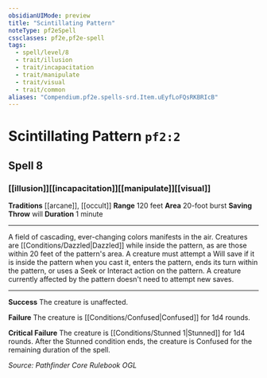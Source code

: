 ```yaml
---
obsidianUIMode: preview
title: "Scintillating Pattern"
noteType: pf2eSpell
cssclasses: pf2e,pf2e-spell
tags:
  - spell/level/8
  - trait/illusion
  - trait/incapacitation
  - trait/manipulate
  - trait/visual
  - trait/common
aliases: "Compendium.pf2e.spells-srd.Item.uEyfLoFQsRKBRIcB" 
---
```

# Scintillating Pattern  `pf2:2`  
## Spell 8
### [[illusion]][[incapacitation]][[manipulate]][[visual]]
**Traditions** [[arcane]], [[occult]]
**Range** 120 feet
**Area** 20-foot burst
**Saving Throw**  will
**Duration** 1 minute
* * * 
A field of cascading, ever-changing colors manifests in the air. Creatures are [[Conditions/Dazzled|Dazzled]] while inside the pattern, as are those within 20 feet of the pattern's area. A creature must attempt a Will save if it is inside the pattern when you cast it, enters the pattern, ends its turn within the pattern, or uses a Seek or Interact action on the pattern. A creature currently affected by the pattern doesn't need to attempt new saves.

* * *

**Success** The creature is unaffected.

**Failure** The creature is [[Conditions/Confused|Confused]] for 1d4 rounds.

**Critical Failure** The creature is [[Conditions/Stunned 1|Stunned]] for 1d4 rounds. After the Stunned condition ends, the creature is Confused for the remaining duration of the spell.

*Source: Pathfinder Core Rulebook*
*OGL*